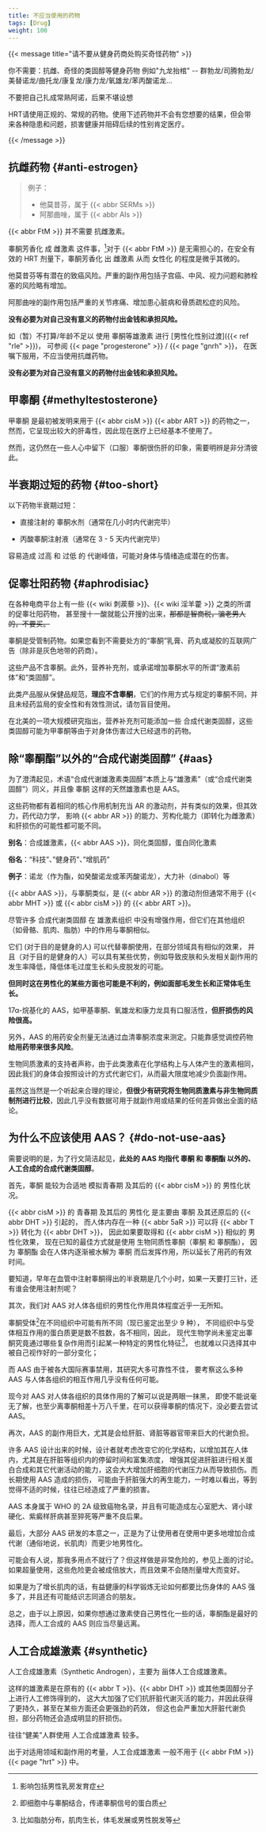 ```yaml
---
title: 不应当使用的药物
tags: [Drug]
weight: 100
---
```


{{< message title="请不要从健身药商处购买奇怪药物" >}}

你不需要：抗雌、奇怪的类固醇等健身药物 例如"九龙抬棺" -- 群勃龙/司腾勃龙/美替诺龙/曲托龙/康复龙/康力龙/氧雄龙/苯丙酸诺龙...

不要把自己扎成常熟阿诺，后果不堪设想

HRT请使用正规的、常规的药物。使用下述药物并不会有您想要的结果，但会带来各种隐患和问题，损害健康并阻碍后续的性别肯定医疗。

{{< /message >}}

## 抗雌药物 {#anti-estrogen}

> 例子：
>
> - 他莫昔芬，属于 {{< abbr SERMs >}}
> - 阿那曲唑，属于 {{< abbr AIs >}}

{{< abbr FtM >}} 并不需要 抗雌激素。

睾酮芳香化 成 雌激素 这件事，[^1]对于 {{< abbr FtM >}} 是无需担心的，在安全有效的 HRT 剂量下，睾酮芳香化 出 雌激素 从而 女性化 的程度是微乎其微的。

[^1]: 影响包括男性乳房发育症

他莫昔芬等有潜在的致癌风险。严重的副作用包括子宫癌、中风、视力问题和肺栓塞的风险略有增加。

阿那曲唑的副作用包括严重的关节疼痛、增加患心脏病和骨质疏松症的风险。

**没有必要为对自己没有意义的药物付出金钱和承担风险。**

如（暂）不打算/年龄不足以 使用 睾酮等雄激素 进行 [男性化性别过渡]({{< ref "rle" >}})，
可参阅 {{< page "progesterone" >}} / {{< page "gnrh" >}}，
在医嘱下服用，不应当使用抗雌药物。

**没有必要为对自己没有意义的药物付出金钱和承担风险。**

## 甲睾酮 {#methyltestosterone}

甲睾酮 是最初被发明来用于 {{< abbr cisM >}} {{< abbr ART >}} 的药物之一，然而，它呈现出较大的肝毒性，因此现在医疗上已经基本不使用了。

然而，这仍然在一些人心中留下（口服）睾酮很伤肝的印象，需要明辨是非分清彼此。

## 半衰期过短的药物 {#too-short}

以下药物半衰期过短：

- 直接注射的 睾酮水剂（通常在几小时内代谢完毕）

- 丙酸睾酮注射液（通常在 3 - 5 天内代谢完毕）

容易造成 过高 和 过低 的 代谢峰值，可能对身体与情绪造成潜在的伤害。

## 促睾壮阳药物 {#aphrodisiac}

在各种电商平台上有一些 {{< wiki 刺蒺藜 >}}、{{< wiki 淫羊藿 >}} 之类的所谓的促睾壮阳药物，
甚至搜十一酸就能公开搜的出来，~~那都是智商税，骗老男人的，不要买。~~

睾酮是受管制药物。如果您看到不需要处方的“睾酮”乳膏、药丸或凝胶的互联网广告（除非是灰色地带的药商）。

这些产品不含睾酮。此外，营养补充剂，或承诺增加睾酮水平的所谓“激素前体”和“类固醇”。

此类产品服从保健品规范，**理应不含睾酮**，它们的作用方式与规定的睾酮不同，并且未经药监局的安全性和有效性测试，请勿盲目使用。

在北美的一项大规模研究指出，营养补充剂可能添加一些 合成代谢类固醇，这些类固醇可能为甲睾酮等由于对身体伤害过大已经退市的药物。

## 除“睾酮酯”以外的“合成代谢类固醇” {#aas}

为了澄清起见，术语“合成代谢雄激素类固醇”本质上与“雄激素”（或“合成代谢类固醇”）同义，并且像 睾酮 这样的天然雄激素也是 AAS。

这些药物都有着相同的核心作用机制充当 AR 的激动剂，并有类似的效果，但其效力，药代动力学，
影响 {{< abbr AR >}} 的能力、芳构化能力（即转化为雌激素）和肝损伤的可能性都可能不同。

**别名**：合成雄激素，{{< abbr AAS >}}，同化类固醇，蛋白同化激素

**俗名**：“科技”、”健身药”、”增肌药”

**例子**：诺龙（作为酯，如癸酸诺龙或苯丙酸诺龙），大力补（dinabol）等

{{< abbr AAS >}}，与睾酮类似，是 {{< abbr AR >}} 的激动剂但通常不用于 {{< abbr MHT >}} 或 {{< abbr cisM >}} 的 {{< abbr ART >}}。

尽管许多 合成代谢类固醇 在 雄激素组织 中没有增强作用，但它们在其他组织（如骨骼、肌肉、脂肪）中的作用与睾酮相似。

它们 (对于目的是健身的人) 可以代替睾酮使用，在部分领域具有相似的效果，
并且（对于目的是健身的人）可以具有某些优势，例如导致皮肤和头发相关副作用的发生率降低，降低体毛过度生长和头皮脱发的可能。

**但同时这在男性化的某些方面也可能是不利的，例如面部毛发生长和正常体毛生长。**

17α-烷基化的 AAS，如甲基睾酮、氧雄龙和康力龙具有口服活性，**但肝损伤的风险很高。**

另外，AAS 的用药安全剂量无法通过血清睾酮浓度来测定。只能靠感觉调控药物 **给用药带来很多风险**。

生物同质激素的支持者声称，由于此类激素在化学结构上与人体产生的激素相同，因此我们的身体会按照设计的方式代谢它们，从而最大限度地减少负面副作用。

虽然这当然是一个听起来合理的理论，**但很少有研究将生物同质激素与非生物同质制剂进行比较**，因此几乎没有数据可用于就副作用或结果的任何差异做出全面的结论。

## 为什么不应该使用 AAS？ {#do-not-use-aas}

需要说明的是，为了行文简洁起见，**此处的 AAS 均指代 睾酮 和 睾酮酯 以外的、人工合成的合成代谢类固醇**。

首先，睾酮 能较为合适地 模拟青春期 及其后的 {{< abbr cisM >}} 的 男性化状况。

{{< abbr cisM >}} 的 青春期 及其后的 男性化 是主要由 睾酮 及其还原后的 {{< abbr DHT >}} 引起的，
而人体内存在一种 {{< abbr 5aR >}} 可以将 {{< abbr T >}} 转化为 {{< abbr DHT >}}，
因此如果要取得和 {{< abbr cisM >}} 相似的 男性化效果，
现在已知的最佳方式就是使用 生物同质性睾酮（睾酮 和 睾酮酯），
因为 睾酮酯 会在人体内逐渐被水解为 睾酮 而后发挥作用，所以延长了用药的有效时间。

要知道，早年在血管中注射睾酮得出的半衰期是几个小时，如果一天要打三针，还有谁会使用注射剂呢？

其次，我们对 AAS 对人体各组织的男性化作用具体程度近乎一无所知。

睾酮受体[^2]在不同组织中可能有所不同（现已鉴定出至少 9 种），
不同组织中与受体相互作用的蛋白质更是数不胜数，各不相同，因此，
现代生物学尚未鉴定出睾酮究竟通过哪些复杂作用而引起某一种特定的男性化特征[^3]，
也就难以只选择其中被自己视作好的一部分变化；

而 AAS 由于被各大国际赛事禁用，其研究大多可靠性不佳，
要考察这么多种 AAS 与人体各组织的相互作用几乎没有任何可能。

现今对 AAS 对人体各组织的具体作用的了解可以说是两眼一抹黑，
即使不能说毫无了解，也至少离睾酮相差十万八千里，在可以获得睾酮的情况下，没必要去尝试 AAS。

[^2]: 即细胞中与睾酮结合，传递睾酮信号的蛋白质

[^3]: 比如脂肪分布，肌肉生长，体毛发展或男性脱发等

再次，AAS 的副作用巨大，尤其是会给肝脏、肾脏等器官带来巨大的代谢负担。

许多 AAS 设计出来的时候，设计者就考虑改变它的化学结构，以增加其在人体内，尤其是在肝脏等组织内的停留时间和富集浓度，
增强其促进肝脏进行相关蛋白合成和其它代谢活动的能力，这会大大增加肝细胞的代谢压力从而导致损伤。而长期使用 AAS 造成的损伤，
可能由于肝脏强大的再生能力，一时难以看出，等到觉得不适的时候，往往已经造成了严重的损害。

AAS 本身属于 WHO 的 2A 级致癌物名录，并且有可能造成左心室肥大、肾小球硬化、紫癜样肝病甚至猝死等严重不良后果。

最后，大部分 AAS 研发的本意之一，正是为了让使用者在使用中更多地增加合成代谢（通俗地说，长肌肉）而更少地男性化。

可能会有人说，那我多用点不就行了？但这样做是非常危险的，参见上面的讨论。如果超量使用，这些危险更会被成倍放大，而且效果不会随剂量增大而变好。

如果是为了增长肌肉的话，有益健康的科学锻炼无论如何都要比伤身体的 AAS 强多了，并且还有可能结识志同道合的朋友。

总之，由于以上原因，如果你想通过激素使自己男性化一些的话，睾酮酯是最好的选择，而人工合成的 AAS 则应当尽量远离。

## 人工合成雄激素 {#synthetic}

人工合成雄激素（Synthetic Androgen），主要为 甾体人工合成雄激素。

这样的雄激素是在原有的 {{< abbr T >}}、{{< abbr DHT >}} 或其他类固醇分子上进行人工修饰得到的，
这大大加强了它们抗肝脏代谢灭活的能力，并因此获得了更持久，甚至在某些方面还会更强劲的药效，
但这也会严重加大肝脏代谢负担，部分药物还会造成明显的肝损伤。

往往“健美”人群使用 人工合成雄激素 较多。

出于对适用领域和副作用的考量，人工合成雄激素 一般不用于 {{< abbr FtM >}} {{< page "hrt" >}} 中。
